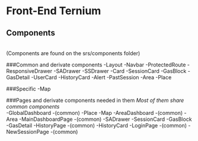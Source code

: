 # Front-End Ternium
## Components
<br>
(Components are found on the srs/components folder)

###Common and derivate components
-Layout
-Navbar
-ProtectedRoute
-ResponsiveDrawer
  -SADrawer
  -SSDrawer
-Card
  -SessionCard
  -GasBlock
  -GasDetail
  -UserCard
  -HistoryCard
    -Alert
	-PastSession
  -Area
  -Place

###Specific
-Map

###Pages and derivate components needed in them
*Most of them share common components*
<br>
-GlobalDashboard
  -(common)
  -Place
  -Map
-AreaDashboard
  -(common)
  -Area
-MainDashboardPage
  -(common)
  -SADrawer
  -SessionCard
  -GasBlock
  -GasDetail
-HistoryPage
  -(common)
  -HistoryCard
-LoginPage
  -(common)
-NewSessionPage
  -(common)